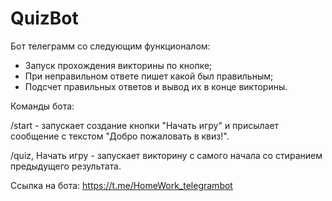 # QuizBot
Бот телеграмм со следующим функционалом:
- Запуск прохождения викторины по кнопке;
- При неправильном ответе пишет какой был правильным;
- Подсчет правильных ответов и вывод их в конце викторины.

Команды бота:

/start - запускает создание кнопки "Начать игру" и присылает сообщение с текстом "Добро пожаловать в квиз!".

/quiz, Начать игру - запускает викторину с самого начала со стиранием предыдущего результата.

Ссылка на бота: https://t.me/HomeWork_telegrambot
